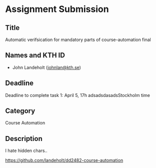 # Assignment Submission

## Title

Automatic verifsication for mandatory parts of course-automation final

## Names and KTH ID

-   John Landeholt (johnlan@kth.se)

## Deadline

Deadline to complete task 1: April 5, 17h adsadsdasadsStockholm time

## Category
Course Automation

## Description

I hate hidden chars..

https://github.com/landeholt/dd2482-course-automation

